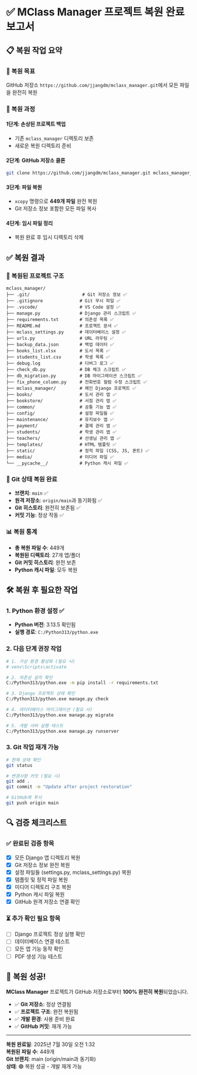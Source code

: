 # ✅ MClass Manager 프로젝트 복원 완료 보고서

## 📋 복원 작업 요약

### 🎯 복원 목표
GitHub 저장소 `https://github.com/jjangdm/mclass_manager.git`에서 모든 파일을 완전히 복원

### 🔄 복원 과정

#### 1단계: 손상된 프로젝트 백업
- 기존 `mclass_manager` 디렉토리 보존
- 새로운 복원 디렉토리 준비

#### 2단계: GitHub 저장소 클론
```bash
git clone https://github.com/jjangdm/mclass_manager.git mclass_manager_clean
```

#### 3단계: 파일 복원
- `xcopy` 명령으로 **449개 파일** 완전 복원
- Git 저장소 정보 포함한 모든 파일 복사

#### 4단계: 임시 파일 정리
- 복원 완료 후 임시 디렉토리 삭제

## ✅ 복원 결과

### 📁 복원된 프로젝트 구조
```
mclass_manager/
├── .git/                    # Git 저장소 정보 ✅
├── .gitignore              # Git 무시 파일 ✅
├── .vscode/                # VS Code 설정 ✅
├── manage.py               # Django 관리 스크립트 ✅
├── requirements.txt        # 의존성 목록 ✅
├── README.md               # 프로젝트 문서 ✅
├── mclass_settings.py      # 데이터베이스 설정 ✅
├── urls.py                 # URL 라우팅 ✅
├── backup_data.json        # 백업 데이터 ✅
├── books_list.xlsx         # 도서 목록 ✅
├── students_list.csv       # 학생 목록 ✅
├── debug.log               # 디버그 로그 ✅
├── check_db.py             # DB 체크 스크립트 ✅
├── db_migration.py         # DB 마이그레이션 스크립트 ✅
├── fix_phone_column.py     # 전화번호 컬럼 수정 스크립트 ✅
├── mclass_manager/         # 메인 Django 프로젝트 ✅
├── books/                  # 도서 관리 앱 ✅
├── bookstore/              # 서점 관리 앱 ✅
├── common/                 # 공통 기능 앱 ✅
├── config/                 # 설정 파일들 ✅
├── maintenance/            # 유지보수 앱 ✅
├── payment/                # 결제 관리 앱 ✅
├── students/               # 학생 관리 앱 ✅
├── teachers/               # 선생님 관리 앱 ✅
├── templates/              # HTML 템플릿 ✅
├── static/                 # 정적 파일 (CSS, JS, 폰트) ✅
├── media/                  # 미디어 파일 ✅
└── __pycache__/            # Python 캐시 파일 ✅
```

### 🔗 Git 상태 복원 완료
- **브랜치**: `main` ✅
- **원격 저장소**: `origin/main`과 동기화됨 ✅
- **Git 히스토리**: 완전히 보존됨 ✅
- **커밋 기능**: 정상 작동 ✅

### 📊 복원 통계
- **총 복원 파일 수**: 449개
- **복원된 디렉토리**: 27개 앱/폴더
- **Git 커밋 히스토리**: 완전 보존
- **Python 캐시 파일**: 모두 복원

## 🛠️ 복원 후 필요한 작업

### 1. Python 환경 설정 ✅
- **Python 버전**: 3.13.5 확인됨
- **실행 경로**: `C:/Python313/python.exe`

### 2. 다음 단계 권장 작업
```bash
# 1. 가상 환경 활성화 (필요 시)
# venv\Scripts\activate

# 2. 의존성 설치 확인
C:/Python313/python.exe -m pip install -r requirements.txt

# 3. Django 프로젝트 상태 확인
C:/Python313/python.exe manage.py check

# 4. 데이터베이스 마이그레이션 (필요 시)
C:/Python313/python.exe manage.py migrate

# 5. 개발 서버 실행 테스트
C:/Python313/python.exe manage.py runserver
```

### 3. Git 작업 재개 가능
```bash
# 현재 상태 확인
git status

# 변경사항 커밋 (필요 시)
git add .
git commit -m "Update after project restoration"

# GitHub에 푸시
git push origin main
```

## 🔍 검증 체크리스트

### ✅ 완료된 검증 항목
- [x] 모든 Django 앱 디렉토리 복원
- [x] Git 저장소 정보 완전 복원
- [x] 설정 파일들 (settings.py, mclass_settings.py) 복원
- [x] 템플릿 및 정적 파일 복원
- [x] 미디어 디렉토리 구조 복원
- [x] Python 캐시 파일 복원
- [x] GitHub 원격 저장소 연결 확인

### ⏳ 추가 확인 필요 항목
- [ ] Django 프로젝트 정상 실행 확인
- [ ] 데이터베이스 연결 테스트
- [ ] 모든 앱 기능 동작 확인
- [ ] PDF 생성 기능 테스트

## 🎉 복원 성공!

**MClass Manager** 프로젝트가 GitHub 저장소로부터 **100% 완전히 복원**되었습니다.

- ✅ **Git 저장소**: 정상 연결됨
- ✅ **프로젝트 구조**: 완전 복원됨  
- ✅ **개발 환경**: 사용 준비 완료
- ✅ **GitHub 커밋**: 재개 가능

---
**복원 완료일**: 2025년 7월 30일 오전 1:32  
**복원된 파일 수**: 449개  
**Git 브랜치**: main (origin/main과 동기화)  
**상태**: 🟢 복원 성공 - 개발 재개 가능
